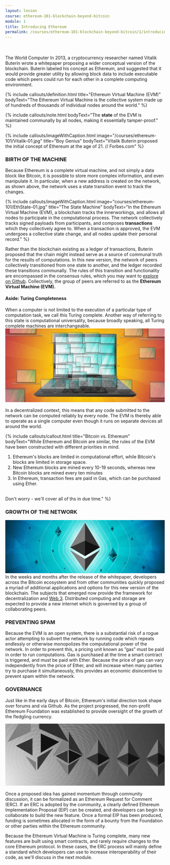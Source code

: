```yaml
---
layout: lesson
course: ethereum-101-blockchain-beyond-bitcoin
module: 1
title: Introducing Ethereum
permalink: /courses/ethereum-101-blockchain-beyond-bitcoin/1/introducing-ethereum/
---
```

<br>
<br>
<span class="openingParagraph">The World Computer</span>
In 2013, a cryptocurrency researcher named Vitalik Buterin wrote a whitepaper proposing a wider conceptual version of the blockchain. Buterin labeled his concept as Ethereum, and suggested that it would provide greater utility by allowing block data to include executable code which peers could run for each other in a complete computing environment. 

{% include callouts/definition.html
	title="Ethereum Virtual Machine (EVM)"
	bodyText="The Ethereum Virtual Machine is the collective system made up of hundreds of thousands of individual nodes around the world."
%}

{% include callouts/note.html
	bodyText="The <b>state</b> of the EVM is maintained communally by all nodes, making it essentially tamper-proof."
%}

{% include callouts/imageWithCaption.html
	image="/courses/ethereum-101/Vitalik-01.jpg"
	title="Boy Genius"
	bodyText="Vitalik Buterin proposed the initial concept of Ethereum at the age of 21. // Forbes.com"
%}

<h3>BIRTH OF THE MACHINE</h3>
Because Ethereum is a complete virtual machine, and not simply a data block like Bitcoin, it is possible to store more complex information, and even manipulate it. In particular, when a new address is created on the network, as shown above, the network uses a state transition event to track the changes. 

{% include callouts/imageWithCaption.html
	image="courses/ethereum-101/EthState-01.jpg"
	title="The State Machine"
	bodyText="In the Ethereum Virtual Machine (EVM), a blockchain tracks the innerworkings, and allows all nodes to participate in the computational process. The network collectively tracks signed payloads from participants, and composes <b>transactions</b> which they collectively agree to. When a transaction is approved, the EVM undergoes a collective state change, and all nodes update their personal record."
%}

<span >Rather than the blockchain existing as a ledger of transactions, Buterin proposed that the chain might instead serve as a source of communal truth for the results of computations. In this new version, the network of peers collectively transitioned from one state to another, and the ledger recorded these transitions communally. The rules of this transition and functionality are encompassed in the consensus rules, which you may want to </span><a href="https://github.com/ethereumbook/ethereumbook/blob/develop/14consensus.asciidoc"><span >explore on Github</span></a><span >. Collectively, the group of peers are referred to as the </span><b>Ethereum Virtual Machine (EVM).</b>

<h4>Aside: Turing Completeness</h4>
<span >When a computer is not limited to the execution of a particular type of computation task, we call this Turing complete. Another way of referring to this state is computational universality, because broadly speaking, all Turing complete machines are interchangeable.</span>

<img src="/assets/img/courses/ethereum-101/Turing-01.jpg" alt="Lots of laptops becoming one" title="Turing Completeness"/>

<span >In a decentralized context, this means that any code submitted to the network can be computed reliably by every node. The EVM is thereby able to operate as a single computer even though it runs on separate devices all around the world.</span>

{% include callouts/callout.html
	title="Bitcoin vs. Ethereum"
	bodyText="While Ethereum and Bitcoin are similar, the rules of the EVM have been constructed with different priorities in mind.<br><ol><li>Ethereum's blocks are limited in computational effort, while Bitcoin's blocks are limited in storage space.</li><li>New Ethereum blocks are mined every 10-19 seconds, whereas new Bitcoin blocks are mined every ten minutes</li><li>In Ethereum, transaction fees are paid in Gas, which can be purchased using Ether.</li></ol><br>Don't worry - we'll cover all of ths in due time."
%}

<h3>GROWTH OF THE NETWORK</h3>

<img src="/assets/img/courses/ethereum-101/EthereumGrowth-1.jpg" alt="The Ethereum logo" title="Ethereum"/>
<span >In the weeks and months after the release of the whitepaper, developers across the Bitcoin ecosystem and from other communities quickly proposed a myriad of additional applications and options for this new version of the blockchain.  The subjects that emerged now provide the framework for decentralization and </span><a href="/web3/"><span >Web 3</span></a><span >. Distributed computing and storage are expected to provide a new internet which is governed by a group of collaborating peers.</span>

<h3>PREVENTING SPAM</h3>

<span >Because the EVM is an open system, there is a substantial risk of a rogue actor attempting to subvert the network by running code which repeats endlessly or otherwise monopolizes the computational power of the network. In order to prevent this, a pricing unit known as ”gas” must be paid in order to run computations. Gas is purchased at the time a smart contract is triggered, and must be paid with Ether. Because the price of gas can vary independently from the price of Ether, and will increase when many parties try to purchase it simultaneously, this provides an economic disincentive to prevent spam within the network. </span>

<h3>GOVERNANCE</h3>

<span >Just like in the early days of Bitcoin, Ethereum's initial direction took shape over forums and via Github. As the project progressed, the non-profit Ethereum Foundation was established to provide oversight of the growth of the fledgling currency. </span>

<img src="/assets/img/courses/ethereum-101/Governance-01.jpg" alt="The parts of an Ethereum logo coming together" title="Governance"/>

<span >Once a proposed idea has gained momentum through community discussion, it can be formalized as an Ethereum Request for Comment (ERC). If an ERC is adopted by the community, a clearly defined Ethereum Implementation Proposal (EIP) can be created, and developers can begin to collaborate to build the new feature. Once a formal EIP has been produced, funding is sometimes allocated in the form of a bounty from the Foundation or other parties within the Ethereum community. </span>

<span >Because the Ethereum Virtual Machine is Turing complete, many new features are built using smart contracts, and rarely require changes to the core Ethereum protocol. In these cases, the ERC process will mainly define a standard which developers can use to increase interoperability of their code, as we'll discuss in the next module. </span>
